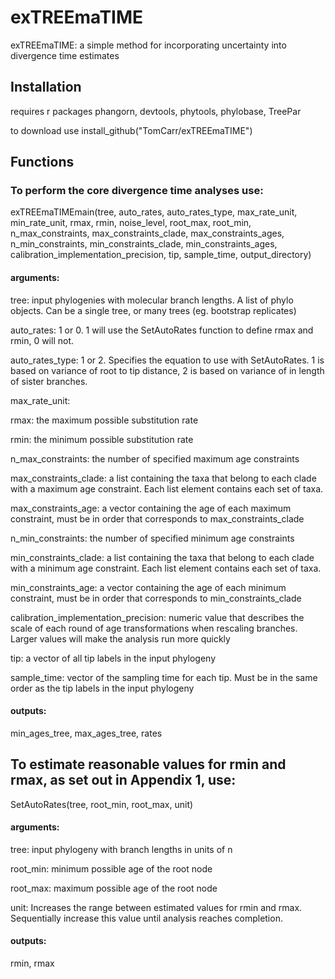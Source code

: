 # exTREEmaTIME
exTREEmaTIME: a simple method for incorporating uncertainty into divergence time estimates

## Installation

requires r packages phangorn, devtools, phytools, phylobase, TreePar

to download use install_github("TomCarr/exTREEmaTIME")

## Functions

### To perform the core divergence time analyses use:

exTREEmaTIMEmain(tree, 
auto_rates, 
auto_rates_type,
max_rate_unit, 
min_rate_unit, 
rmax,
rmin, 
noise_level,
root_max,
root_min,
n_max_constraints, 
max_constraints_clade, 
max_constraints_ages, 
n_min_constraints, 
min_constraints_clade, 
min_constraints_ages, 
calibration_implementation_precision, 
tip, 
sample_time,
output_directory)

#### arguments:

tree: input phylogenies with molecular branch lengths. A list of phylo objects. Can be a single tree, or many trees (eg. bootstrap replicates)

auto_rates: 1 or 0. 1 will use the SetAutoRates function to define rmax and rmin, 0 will not.

auto_rates_type: 1 or 2. Specifies the equation to use with SetAutoRates. 1 is based on variance of root to tip distance, 2 is based on variance of in length of sister branches.

max_rate_unit: 

rmax: the maximum possible substitution rate

rmin: the minimum possible substitution rate

n_max_constraints: the number of specified maximum age constraints

max_constraints_clade: a list containing the taxa that belong to each clade with a maximum age constraint. Each list element contains each set of taxa.

max_constraints_age: a vector containing the age of each maximum constraint, must be in order that corresponds to max_constraints_clade

n_min_constraints: the number of specified minimum age constraints

min_constraints_clade: a list containing the taxa that belong to each clade with a minimum age constraint. Each list element contains each set of taxa.

min_constraints_age: a vector containing the age of each minimum constraint, must be in order that corresponds to min_constraints_clade

calibration_implementation_precision: numeric value that describes the scale of each round of age transformations when rescaling branches. Larger values will make the analysis run more quickly

tip: a vector of all tip labels in the input phylogeny

sample_time: vector of the sampling time for each tip. Must be in the same order as the tip labels in the input phylogeny

#### outputs:

min_ages_tree, max_ages_tree, rates


## To estimate reasonable values for rmin and rmax, as set out in Appendix 1, use:

SetAutoRates(tree, root_min, root_max, unit)

#### arguments:

tree: input phylogeny with branch lengths in units of n

root_min: minimum possible age of the root node

root_max: maximum possible age of the root node

unit: Increases the range between estimated values for rmin and rmax. Sequentially increase this value until analysis reaches completion.

#### outputs:

rmin, rmax
 

